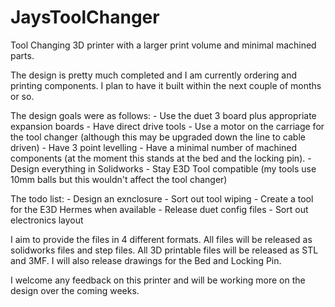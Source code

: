 # JaysToolChanger
Tool Changing 3D printer with a larger print volume and minimal machined parts.

The design is pretty much completed and I am currently ordering and printing components.
I plan to have it built within the next couple of months or so.

The design goals were as follows:
	- Use the duet 3 board plus appropriate expansion boards
	- Have direct drive tools
	- Use a motor on the carriage for the tool changer (although this may be upgraded down the line to cable driven)
	- Have 3 point levelling
	- Have a minimal number of machined components (at the moment this stands at the bed and the locking pin).
	- Design everything in Solidworks
	- Stay E3D Tool compatible (my tools use 10mm balls but this wouldn't affect the tool changer)

The todo list:
	- Design an exnclosure
	- Sort out tool wiping
	- Create a tool for the E3D Hermes when available
	- Release duet config files
	- Sort out electronics layout
	
I aim to provide the files in 4 different formats.
All files will be released as solidworks files and step files.
All 3D printable files will be released as STL and 3MF.
I will also release drawings for the Bed and Locking Pin.

I welcome any feedback on this printer and will be working more on the design over the coming weeks.